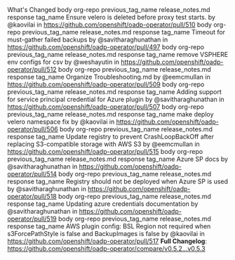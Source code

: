 ##
What's
Changed
body
org-repo
previous_tag_name
release_notes.md
response
tag_name
Ensure
velero
is
deleted
before
proxy
test
starts.
by
@kaovilai
in
https://github.com/openshift/oadp-operator/pull/510
body
org-repo
previous_tag_name
release_notes.md
response
tag_name
Timeout
for
must-gather
failed
backups
by
@savitharaghunathan
in
https://github.com/openshift/oadp-operator/pull/497
body
org-repo
previous_tag_name
release_notes.md
response
tag_name
remove
VSPHERE
env
configs
for
csv
by
@weshayutin
in
https://github.com/openshift/oadp-operator/pull/512
body
org-repo
previous_tag_name
release_notes.md
response
tag_name
Organize
Troubleshooting.md
by
@eemcmullan
in
https://github.com/openshift/oadp-operator/pull/509
body
org-repo
previous_tag_name
release_notes.md
response
tag_name
Adding
support
for
service
principal
credential
for
Azure
plugin
by
@savitharaghunathan
in
https://github.com/openshift/oadp-operator/pull/507
body
org-repo
previous_tag_name
release_notes.md
response
tag_name
make
deploy
velero
namespace
fix
by
@kaovilai
in
https://github.com/openshift/oadp-operator/pull/506
body
org-repo
previous_tag_name
release_notes.md
response
tag_name
Update
registry
to
prevent
CrashLoopBackOff
after
replacing
S3-compatible
storage
with
AWS
S3
by
@eemcmullan
in
https://github.com/openshift/oadp-operator/pull/515
body
org-repo
previous_tag_name
release_notes.md
response
tag_name
Azure
SP
docs
by
@savitharaghunathan
in
https://github.com/openshift/oadp-operator/pull/514
body
org-repo
previous_tag_name
release_notes.md
response
tag_name
Registry
should
not
be
deployed
when
Azure
SP
is
used
by
@savitharaghunathan
in
https://github.com/openshift/oadp-operator/pull/518
body
org-repo
previous_tag_name
release_notes.md
response
tag_name
Updating
azure
credentials
documentation
by
@savitharaghunathan
in
https://github.com/openshift/oadp-operator/pull/519
body
org-repo
previous_tag_name
release_notes.md
response
tag_name
AWS
plugin
config:
BSL
Region
not
required
when
s3ForcePathStyle
is
false
and
BackupImages
is
false
by
@kaovilai
in
https://github.com/openshift/oadp-operator/pull/517
**Full
Changelog**:
https://github.com/openshift/oadp-operator/compare/v0.5.2...v0.5.3
